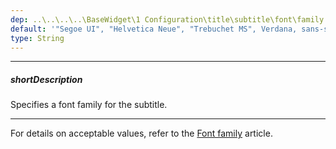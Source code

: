 ```yaml
---
dep: ..\..\..\..\BaseWidget\1 Configuration\title\subtitle\font\family.md
default: '"Segoe UI", "Helvetica Neue", "Trebuchet MS", Verdana, sans-serif'
type: String
---
```

---
##### shortDescription
Specifies a font family for the subtitle.

---
For details on acceptable values, refer to the [Font family](https://www.w3.org/TR/CSS21/fonts.html#propdef-font-family) article.